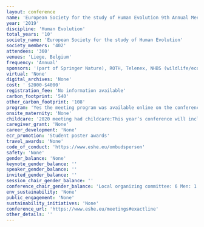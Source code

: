 ```yaml
---
layout: conference 
name: 'European Society for the study of Human Evolution 9th Annual Meeting'
year: '2019'
discipline: 'Human Evolution'
total_years: '10'
society_name: 'European Society for the study of Human Evolution'
society_members: '402'
attendees: '360'
venues: 'Liege, Belgium'
frequency: 'Annual'
sponsors: '(part of Springer Nature), ROTH, Telenex, NHBS (wildlife/ecology/conservation)'
virtual: 'None'
digital_archives: 'None'
cost: ' $2000-$4000'
registration_fee: 'No information available'
carbon_footprint: '540'
other_carbon_footprint: '108'
program: 'Yes the meeting program was available online on the conference website.'
onsite_maternity: 'None'
childcare: '2020 meeting had childcare:This year’s conference will include childcare for parents who wish to attend the conference. Childcare will be offered at no additional cost and will be available all day. It will be provided by a reputable, certified and insured local company. Spaces are limited to 5 (0-3 year olds) and 15 (3-12 year olds). Please register your interest for on-site childcare during registration, and include information such as the language your child speaks, dietary restrictions, allergies, or other important information.'
caregiver_grant: 'None'
career_development: 'None'
ecr_promotion: 'Student poster awards'
travel_awards: 'None'
code_of_conduct: 'https://www.eshe.eu/ombudsperson'
safety: 'None'
gender_balance: 'None'
keynote_gender_balance: ''
speaker_gender_balance: ''
invited_gender_balance: ''
session_chair_gender_balance: ''
conference_chair_gender_balance: 'Local organizing committee: 6 Men: 1 Woman'
env_sustainability: 'None'
public_engagement: 'None'
sustainability_initiatives: 'None'
conference_url: 'https://www.eshe.eu/meetings#exactline'
other_details: ''
---
```

